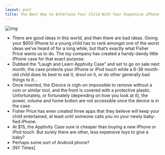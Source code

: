 ```yaml
---
layout: post
title: The Best Way to Entertain Your Child With Your Expensive iPhone?
---
```

![img](http://media.idownloadblog.com/wp-content/uploads/2011/09/Screen-Shot-2011-09-11-at-23.57.35.png)
* There are good ideas in this world, and then there are bad ideas. Giving your $650 iPhone to a young child has to rank amongst one of the worst ideas we’ve heard of for a long while, but that’s exactly what Fisher Price wants us to do. The toy company has created a handy-dandy little iPhone case for that exact purpose.
* Dubbed the “Laugh and Learn Apptivity Case” and set to go on sale next month, the case protects your iPhone or iPod touch while a 6-36 month-old child does its best to eat it, drool on it, or do other generally bad things to it…
* Once inserted, the iDevice is nigh-on impossible to remove without a coin or similar tool, and the front is covered with a protective plastic. Unfortunately, or fortunately (depending on how you look at it), the power, volume and home button are not accessible once the device is in the case.
* Fisher Price has even created three apps that they believe will keep your child entertained, at least until someone calls you on your newly baby-fied iPhone.
* At $15, the Apptivity Case sure is cheaper than buying a new iPhone or iPod touch. But surely there are other, less expensive toys to give a baby?
* Perhaps some sort of Android phone?
* [NY Times]

